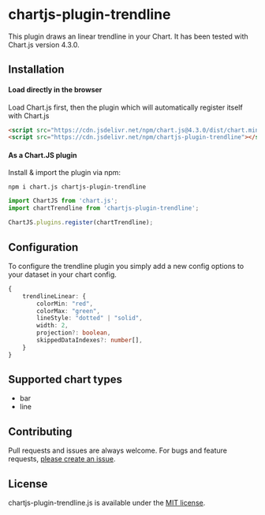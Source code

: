 # chartjs-plugin-trendline

This plugin draws an linear trendline in your Chart.
It has been tested with Chart.js version 4.3.0.

## Installation

#### Load directly in the browser

Load Chart.js first, then the plugin which will automatically register itself with Chart.js

```html
<script src="https://cdn.jsdelivr.net/npm/chart.js@4.3.0/dist/chart.min.js"></script>
<script src="https://cdn.jsdelivr.net/npm/chartjs-plugin-trendline"></script>
```

#### As a Chart.JS plugin

Install & import the plugin via npm:

`npm i chart.js chartjs-plugin-trendline`

```js
import ChartJS from 'chart.js';
import chartTrendline from 'chartjs-plugin-trendline';

ChartJS.plugins.register(chartTrendline);
```

## Configuration

To configure the trendline plugin you simply add a new config options to your dataset in your chart config.

```typescript
{
	trendlineLinear: {
		colorMin: "red",
		colorMax: "green",
		lineStyle: "dotted" | "solid",
		width: 2,
		projection?: boolean, 
		skippedDataIndexes?: number[],
	}
}
```

## Supported chart types

-   bar
-   line

## Contributing

Pull requests and issues are always welcome.
For bugs and feature requests, [please create an issue](https://github.com/Makanz/chartjs-plugin-trendline/issues).

## License

chartjs-plugin-trendline.js is available under the [MIT license](http://opensource.org/licenses/MIT).
